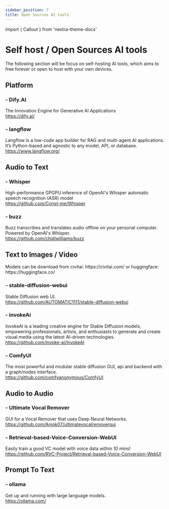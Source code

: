 ```yaml
---
sidebar_position: 7
title: Open Sources AI tools
---
```

import { Callout } from 'nextra-theme-docs'

# Self host / Open Sources AI tools
The following section will be focus on self-hosting AI tools, which aims to free forever or open to host with your own devices.

## Platform 
### - Dify.AI   
The Innovation Engine for Generative AI Applications  
https://dify.ai/     

### - langflow   
Langflow is a low-code app builder for RAG and multi-agent AI applications. It’s Python-based and agnostic to any model, API, or database.  
https://www.langflow.org/  


## Audio to Text
### - Whisper  
High-performance GPGPU inference of OpenAI's Whisper automatic speech recognition (ASR) model    
https://github.com/Const-me/Whisper  

### - buzz   
Buzz transcribes and translates audio offline on your personal computer. Powered by OpenAI's Whisper.  
https://github.com/chidiwilliams/buzz


## Text to Images / Video  

<Callout type="info" emoji="ℹ️">
Models can be download from civitai: https://civitai.com/ or huggingface: https://huggingface.co/
</Callout>

### - stable-diffusion-webui   
Stable Diffusion web UI.    
https://github.com/AUTOMATIC1111/stable-diffusion-webui  

### - invokeAi 
InvokeAI is a leading creative engine for Stable Diffusion models, empowering professionals, artists, and enthusiasts to generate and create visual media using the latest AI-driven technologies.    
https://github.com/invoke-ai/InvokeAI    

### - ComfyUI
The most powerful and modular stable diffusion GUI, api and backend with a graph/nodes interface.  
https://github.com/comfyanonymous/ComfyUI


## Audio to Audio
### - Ultimate Vocal Remover   
GUI for a Vocal Remover that uses Deep Neural Networks.    
https://github.com/Anjok07/ultimatevocalremovergui     
 
### - Retrieval-based-Voice-Conversion-WebUI   
Easily train a good VC model with voice data within 10 mins!   
https://github.com/RVC-Project/Retrieval-based-Voice-Conversion-WebUI     


## Prompt To Text
### - ollama       
Get up and running with large language models.      
https://ollama.com/   